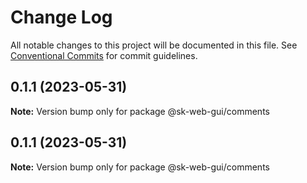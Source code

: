 # Change Log

All notable changes to this project will be documented in this file.
See [Conventional Commits](https://conventionalcommits.org) for commit guidelines.

## 0.1.1 (2023-05-31)

**Note:** Version bump only for package @sk-web-gui/comments

## 0.1.1 (2023-05-31)

**Note:** Version bump only for package @sk-web-gui/comments
